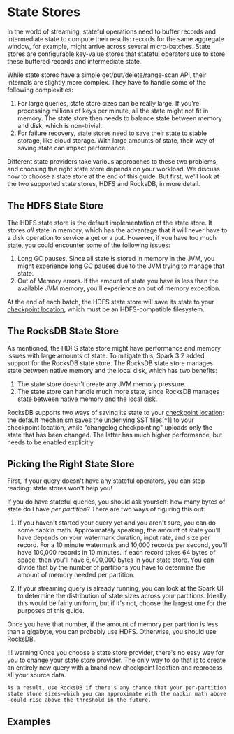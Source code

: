 # State Stores

In the world of streaming, stateful operations need to buffer records and intermediate state to compute their results: records for the same aggregate window, for example, might arrive across several micro-batches. State stores are configurable key-value stores that stateful operators use to store these buffered records and intermediate state.

While state stores have a simple get/put/delete/range-scan API, their internals are slightly more complex. They have to handle some of the following complexities:

1. For large queries, state store sizes can be really large. If you're processing millions of keys per minute, all the state might not fit in memory. The state store then needs to balance state between memory and disk, which is non-trivial.
2. For failure recovery, state stores need to save their state to stable storage, like cloud storage. With large amounts of state, their way of saving state can impact performance.

Different state providers take various approaches to these two problems, and choosing the right state store depends on your workload. We discuss how to choose a state store at the end of this guide. But first, we'll look at the two supported state stores, HDFS and RocksDB, in more detail.

## The HDFS State Store

The HDFS state store is the default implementation of the state store. It stores _all_ state in memory, which has the advantage that it will never have to a disk operation to service a get or a put. However, if you have too much state, you could encounter some of the following issues:

1. Long GC pauses. Since all state is stored in memory in the JVM, you might experience long GC pauses due to the JVM trying to manage that state.
2. Out of Memory errors. If the amount of state you have is less than the available JVM memory, you'll experience an out of memory exception.

At the end of each batch, the HDFS state store will save its state to your [checkpoint location](), which must be an HDFS-compatible filesystem.

## The RocksDB State Store

As mentioned, the HDFS state store might have performance and memory issues with large amounts of state. To mitigate this, Spark 3.2 added support for the RocksDB state store. The RocksDB state store manages state between native memory and the local disk, which has two benefits:

1. The state store doesn't create any JVM memory pressure.
2. The state store can handle much more state, since RocksDB manages state between native memory and the local disk.

RocksDB supports two ways of saving its state to your [checkpoint location](): the default mechanism saves the underlying SST files[^1] to your checkpoint location, while "changelog checkpointing" uploads only the state that has been changed. The latter has much higher performance, but needs to be enabled explicitly.

## Picking the Right State Store

First, if your query doesn't have any stateful operators, you can stop reading: state stores won't help you!

If you do have stateful queries, you should ask yourself: how many bytes of state do I have _per partition_? There are two ways of figuring this out:

1. If you haven't started your query yet and you aren't sure, you can do some napkin math. Approximately speaking, the amount of state you'll have depends on your watermark duration, input rate, and size per record. For a 10 minute watermark and 10,000 records per second, you'll have 100,000 records in 10 minutes. If each record takes 64 bytes of space, then you'll have 6,400,000 bytes in your state store. You can divide that by the number of partitions you have to determine the amount of memory needed per partition.

<!-- TODO: Plug-in a link to the SparkUI guide here. -->
2. If your streaming query is already running, you can look at the Spark UI to determine the distribution of state sizes across your partitions. Ideally this would be fairly uniform, but if it's not, choose the largest one for the purposes of this guide.

Once you have that number, if the amount of memory per partition is less than a gigabyte, you can probably use HDFS. Otherwise, you should use RocksDB.

!!! warning
    Once you choose a state store provider, there's no easy way for you to change your state store provider. The only way to do that is to create an entirely new query with a brand new checkpoint location and reprocess all your source data.
    
    As a result, use RocksDB if there's any chance that your per-partition state store sizes—which you can approximate with the napkin math above—could rise above the threshold in the future.


## Examples






